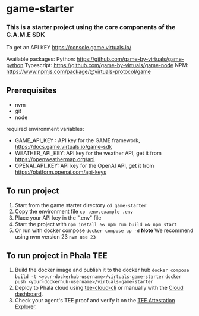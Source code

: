 # game-starter
### This is a starter project using the core components of the G.A.M.E SDK

To get an API KEY https://console.game.virtuals.io/

Available packages:
Python: https://github.com/game-by-virtuals/game-python
Typescript: https://github.com/game-by-virtuals/game-node
NPM: https://www.npmjs.com/package/@virtuals-protocol/game

## Prerequisites
- nvm
- git
- node

required environment variables:
- GAME_API_KEY : API key for the GAME framework, https://docs.game.virtuals.io/game-sdk
- WEATHER_API_KEY: API key for the weather API, get it from https://openweathermap.org/api
- OPENAI_API_KEY: API key for the OpenAI API, get it from https://platform.openai.com/api-keys

## To run project
1. Start from the game starter directory
   `cd game-starter`
2. Copy the environment file
    `cp .env.example .env`
3. Place your API key in the ".env" file
4. Start the project with `npm install && npm run build && npm start`
5. Or run with docker compose
    `docker compose up -d`
**Note** We recommend using nvm version 23 `nvm use 23`

## To run project in Phala TEE

1. Build the docker image and publish it to the docker hub
    `docker compose build -t <your-dockerhub-username>/virtuals-game-starter`
    `docker push <your-dockerhub-username>/virtuals-game-starter`
2. Deploy to Phala cloud using [tee-cloud-cli](https://github.com/Phala-Network/tee-cloud-cli) or manually with the [Cloud dashboard](https://cloud.phala.network/).
3. Check your agent's TEE proof and verify it on the [TEE Attestation Explorer](https://proof.t16z.com/).



